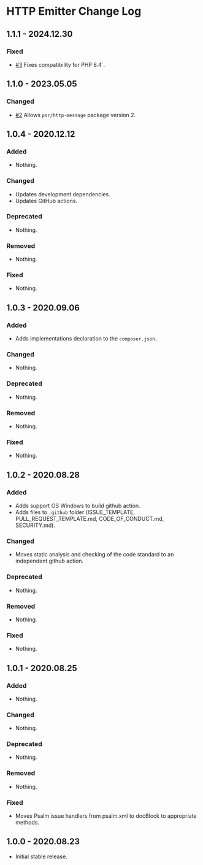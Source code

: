 # HTTP Emitter Change Log

## 1.1.1 - 2024.12.30

### Fixed

- [#3](https://github.com/httpsoft/http-emitter/pull/3) Fixes compatibility for PHP 8.4`.

## 1.1.0 - 2023.05.05

### Changed

- [#2](https://github.com/httpsoft/http-emitter/pull/2) Allows `psr/http-message` package version 2.

## 1.0.4 - 2020.12.12

### Added

- Nothing.

### Changed

- Updates development dependencies.
- Updates GitHub actions.

### Deprecated

- Nothing.

### Removed

- Nothing.

### Fixed

- Nothing.

## 1.0.3 - 2020.09.06

### Added

- Adds implementations declaration to the `composer.json`.

### Changed

- Nothing.

### Deprecated

- Nothing.

### Removed

- Nothing.

### Fixed

- Nothing.

## 1.0.2 - 2020.08.28

### Added

- Adds support OS Windows to build github action.
- Adds files to `.github` folder (ISSUE_TEMPLATE, PULL_REQUEST_TEMPLATE.md, CODE_OF_CONDUCT.md, SECURITY.md).

### Changed

- Moves static analysis and checking of the code standard to an independent github action.

### Deprecated

- Nothing.

### Removed

- Nothing.

### Fixed

- Nothing.

## 1.0.1 - 2020.08.25

### Added

- Nothing.

### Changed

- Nothing.

### Deprecated

- Nothing.

### Removed

- Nothing.

### Fixed

- Moves Psalm issue handlers from psalm.xml to docBlock to appropriate methods.

## 1.0.0 - 2020.08.23

- Initial stable release.
